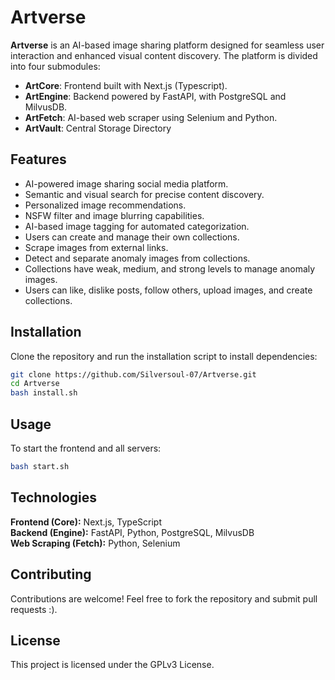 # Artverse

**Artverse** is an AI-based image sharing platform designed for seamless user interaction and enhanced visual content discovery. The platform is divided into four submodules:
- **ArtCore**: Frontend built with Next.js (Typescript).
- **ArtEngine**: Backend powered by FastAPI, with PostgreSQL and MilvusDB.
- **ArtFetch**: AI-based web scraper using Selenium and Python.
- **ArtVault**: Central Storage Directory

## Features

- AI-powered image sharing social media platform.
- Semantic and visual search for precise content discovery.
- Personalized image recommendations.
- NSFW filter and image blurring capabilities.
- AI-based image tagging for automated categorization.
- Users can create and manage their own collections.
- Scrape images from external links.
- Detect and separate anomaly images from collections.
- Collections have weak, medium, and strong levels to manage anomaly images.
- Users can like, dislike posts, follow others, upload images, and create collections.

## Installation

Clone the repository and run the installation script to install dependencies:

```bash
git clone https://github.com/Silversoul-07/Artverse.git
cd Artverse
bash install.sh
```
## Usage

To start the frontend and all servers:

```bash
bash start.sh
```

## Technologies
**Frontend (Core):** Next.js, TypeScript  
**Backend (Engine):** FastAPI, Python, PostgreSQL, MilvusDB  
**Web Scraping (Fetch):** Python, Selenium


## Contributing
Contributions are welcome! Feel free to fork the repository and submit pull requests :).

## License
This project is licensed under the GPLv3 License.